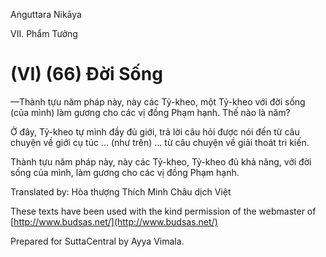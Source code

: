  

Aṅguttara Nikāya

VII. Phẩm Tưởng

# (VI) (66) Ðời Sống

—Thành tựu năm pháp này, này các Tỷ-kheo, một Tỷ-kheo với đời sống (của mình) làm gương cho các vị đồng Phạm hạnh. Thế nào là năm?

Ở đây, Tỷ-kheo tự mình đầy đủ giới, trả lời câu hỏi được nói đến từ câu chuyện về giới cụ túc … (như trên) … từ câu chuyện về giải thoát tri kiến.

Thành tựu năm pháp này, này các Tỷ-kheo, Tỷ-kheo đủ khả năng, với đời sống của mình, làm gương cho các vị đồng Phạm hạnh.

Translated by: Hòa thượng Thích Minh Châu dịch Việt

These texts have been used with the kind permission of the webmaster of [http://www.budsas.net/](http://www.budsas.net/)

Prepared for SuttaCentral by Ayya Vimala.